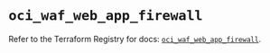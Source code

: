 # `oci_waf_web_app_firewall`

Refer to the Terraform Registry for docs: [`oci_waf_web_app_firewall`](https://registry.terraform.io/providers/hashicorp/oci/7.19.0/docs/resources/waf_web_app_firewall).
